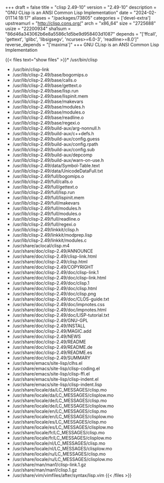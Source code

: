 +++
draft = false
title = "clisp 2.49-10"
version = "2.49-10"
description = "GNU CLisp is an ANSI Common Lisp Implementation"
date = "2024-02-01T14:18:17"
aliases = "/packages/73805"
categories = ['devel-extra']
upstreamurl = "http://clisp.cons.org/"
arch = "x86_64"
size = "2725688"
usize = "22200934"
sha1sum = "86d46a343062b6e8a5586c1d5be9d958403d1087"
depends = "['ffcall', 'gettext', 'glibc', 'libsigsegv', 'ncurses>=6.0-3', 'readline>=8.0']"
reverse_depends = "['maxima']"
+++
GNU CLisp is an ANSI Common Lisp Implementation

{{< files text="show files" >}}* /usr/bin/clisp
* /usr/bin/clisp-link
* /usr/lib/clisp-2.49/base/bogomips.o
* /usr/lib/clisp-2.49/base/calls.o
* /usr/lib/clisp-2.49/base/gettext.o
* /usr/lib/clisp-2.49/base/lisp.run
* /usr/lib/clisp-2.49/base/lispinit.mem
* /usr/lib/clisp-2.49/base/makevars
* /usr/lib/clisp-2.49/base/modules.h
* /usr/lib/clisp-2.49/base/modules.o
* /usr/lib/clisp-2.49/base/readline.o
* /usr/lib/clisp-2.49/base/regexi.o
* /usr/lib/clisp-2.49/build-aux/arg-nonnull.h
* /usr/lib/clisp-2.49/build-aux/c++defs.h
* /usr/lib/clisp-2.49/build-aux/config.guess
* /usr/lib/clisp-2.49/build-aux/config.rpath
* /usr/lib/clisp-2.49/build-aux/config.sub
* /usr/lib/clisp-2.49/build-aux/depcomp
* /usr/lib/clisp-2.49/build-aux/warn-on-use.h
* /usr/lib/clisp-2.49/data/Symbol-Table.text
* /usr/lib/clisp-2.49/data/UnicodeDataFull.txt
* /usr/lib/clisp-2.49/full/bogomips.o
* /usr/lib/clisp-2.49/full/calls.o
* /usr/lib/clisp-2.49/full/gettext.o
* /usr/lib/clisp-2.49/full/lisp.run
* /usr/lib/clisp-2.49/full/lispinit.mem
* /usr/lib/clisp-2.49/full/makevars
* /usr/lib/clisp-2.49/full/modules.h
* /usr/lib/clisp-2.49/full/modules.o
* /usr/lib/clisp-2.49/full/readline.o
* /usr/lib/clisp-2.49/full/regexi.o
* /usr/lib/clisp-2.49/linkkit/clisp.h
* /usr/lib/clisp-2.49/linkkit/modprep.lisp
* /usr/lib/clisp-2.49/linkkit/modules.c
* /usr/share/aclocal/clisp.m4
* /usr/share/doc/clisp-2.49/ANNOUNCE
* /usr/share/doc/clisp-2.49/clisp-link.html
* /usr/share/doc/clisp-2.49/clisp.html
* /usr/share/doc/clisp-2.49/COPYRIGHT
* /usr/share/doc/clisp-2.49/doc/clisp-link.1
* /usr/share/doc/clisp-2.49/doc/clisp-link.html
* /usr/share/doc/clisp-2.49/doc/clisp.1
* /usr/share/doc/clisp-2.49/doc/clisp.html
* /usr/share/doc/clisp-2.49/doc/clisp.png
* /usr/share/doc/clisp-2.49/doc/CLOS-guide.txt
* /usr/share/doc/clisp-2.49/doc/impnotes.css
* /usr/share/doc/clisp-2.49/doc/impnotes.html
* /usr/share/doc/clisp-2.49/doc/LISP-tutorial.txt
* /usr/share/doc/clisp-2.49/GNU-GPL
* /usr/share/doc/clisp-2.49/INSTALL
* /usr/share/doc/clisp-2.49/MAGIC.add
* /usr/share/doc/clisp-2.49/NEWS
* /usr/share/doc/clisp-2.49/README
* /usr/share/doc/clisp-2.49/README.de
* /usr/share/doc/clisp-2.49/README.es
* /usr/share/doc/clisp-2.49/SUMMARY
* /usr/share/emacs/site-lisp/clhs.el
* /usr/share/emacs/site-lisp/clisp-coding.el
* /usr/share/emacs/site-lisp/clisp-ffi.el
* /usr/share/emacs/site-lisp/clisp-indent.el
* /usr/share/emacs/site-lisp/clisp-indent.lisp
* /usr/share/locale/da/LC_MESSAGES/clisp.mo
* /usr/share/locale/da/LC_MESSAGES/clisplow.mo
* /usr/share/locale/de/LC_MESSAGES/clisp.mo
* /usr/share/locale/de/LC_MESSAGES/clisplow.mo
* /usr/share/locale/en/LC_MESSAGES/clisp.mo
* /usr/share/locale/en/LC_MESSAGES/clisplow.mo
* /usr/share/locale/es/LC_MESSAGES/clisp.mo
* /usr/share/locale/es/LC_MESSAGES/clisplow.mo
* /usr/share/locale/fr/LC_MESSAGES/clisp.mo
* /usr/share/locale/fr/LC_MESSAGES/clisplow.mo
* /usr/share/locale/nl/LC_MESSAGES/clisp.mo
* /usr/share/locale/nl/LC_MESSAGES/clisplow.mo
* /usr/share/locale/ru/LC_MESSAGES/clisp.mo
* /usr/share/locale/ru/LC_MESSAGES/clisplow.mo
* /usr/share/man/man1/clisp-link.1.gz
* /usr/share/man/man1/clisp.1.gz
* /usr/share/vim/vimfiles/after/syntax/lisp.vim
{{< /files >}}